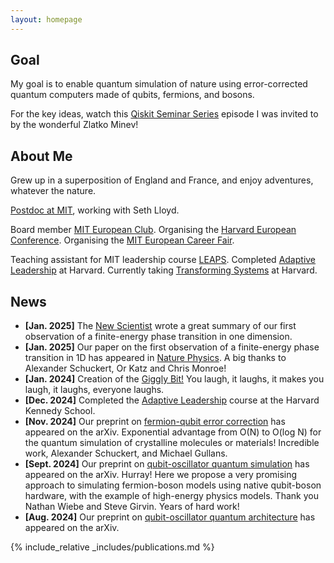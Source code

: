 ```yaml
---
layout: homepage
---
```


## Goal

My goal is to enable quantum simulation of nature using error-corrected quantum computers made of qubits, fermions, and bosons.

For the key ideas, watch this [Qiskit Seminar Series](https://www.google.com/url?sa=t&source=web&rct=j&opi=89978449&url=https://www.youtube.com/watch%3Fv%3D5dyUNsh8Q9E&ved=2ahUKEwiPy9OO2oKLAxVGvokEHcm7ArYQwqsBegQIDRAE&usg=AOvVaw3ueBJk0AdnNi4DKtmB0Hty) episode I was invited to by the wonderful Zlatko Minev!

## About Me

Grew up in a superposition of England and France, and enjoy adventures, whatever the nature.

[Postdoc at MIT](https://meche.mit.edu/people/staff/emc2@mit.edu), working with Seth Lloyd.

Board member [MIT European Club](https://euroclub.mit.edu/board).
Organising the [Harvard European Conference](https://euroconf.eu).
Organising the [MIT European Career Fair](https://euro-career.mit.edu).

Teaching assistant for MIT leadership course [LEAPS](https://physics.mit.edu/academic-programs/subjects/mitleaps/).
Completed [Adaptive Leadership](https://www.hks.harvard.edu/publications/practice-adaptive-leadership-tools-and-tactics-changing-your-organization-and-world) at Harvard.
Currently taking [Transforming Systems](https://locator.tlt.harvard.edu/course/gse-205506/2025/spring/19970) at Harvard.

## News

- **[Jan. 2025]** The [New Scientist](https://www.newscientist.com/article/2464444-elusive-phase-change-finally-spotted-in-a-quantum-simulator/) wrote a great summary of our first observation of a finite-energy phase transition in one dimension.
- **[Jan. 2025]** Our paper on the first observation of a finite-energy phase transition in 1D has appeared in [Nature Physics](https://www.nature.com/articles/s41567-024-02751-2). A big thanks to Alexander Schuckert, Or Katz and Chris Monroe!
- **[Jan. 2024]** Creation of the [Giggly Bit!](https://www.sundai.club/projects/ac655b49-d001-4f1c-82a9-bfb7bf37db44) You laugh, it laughs, it makes you laugh, it laughs, everyone laughs.
- **[Dec. 2024]** Completed the [Adaptive Leadership](https://www.hks.harvard.edu/publications/practice-adaptive-leadership-tools-and-tactics-changing-your-organization-and-world) course at the Harvard Kennedy School.
- **[Nov. 2024]** Our preprint on [fermion-qubit error correction](https://arxiv.org/pdf/2411.08955) has appeared on the arXiv. Exponential advantage from O(N) to O(log N) for the quantum simulation of crystalline molecules or materials! Incredible work, Alexander Schuckert, and Michael Gullans.
- **[Sept. 2024]** Our preprint on [qubit-oscillator quantum simulation](https://arxiv.org/pdf/2409.03747) has appeared on the arXiv. Hurray! Here we propose a very promising approach to simulating fermion-boson models using native qubit-boson hardware, with the example of high-energy physics models. Thank you Nathan Wiebe and Steve Girvin. Years of hard work!
- **[Aug. 2024]** Our preprint on [qubit-oscillator quantum architecture](https://arxiv.org/pdf/2407.10381) has appeared on the arXiv. 

{% include_relative _includes/publications.md %}

